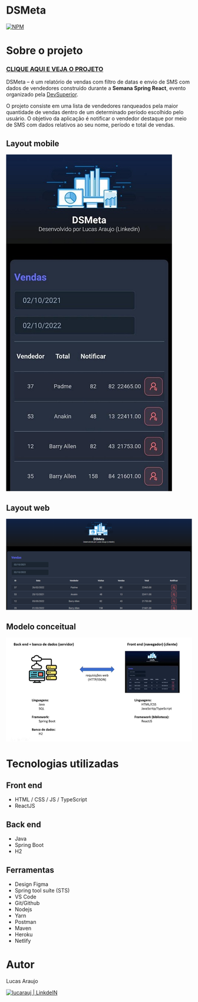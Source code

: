 # DSMeta   
[![NPM](https://img.shields.io/npm/l/react)](https://github.com/lucarauj/dsmeta/blob/main/LICENSE) 

# Sobre o projeto

### [CLIQUE AQUI E VEJA O PROJETO](https://dsmeta-lucarauj.netlify.app)

DSMeta – é um relatório de vendas com filtro de datas e envio de SMS com dados de vendedores construído durante a **Semana Spring React**, evento organizado pela [DevSuperior](https://devsuperior.com "Site da DevSuperior").

O projeto consiste em uma lista de vendedores ranqueados pela maior quantidade de vendas dentro de um determinado período escolhido pelo usuário. 
O objetivo da aplicação é notificar o vendedor destaque por meio de SMS com dados relativos ao seu nome, período e total de vendas.

## Layout mobile
![Mobile 1](https://github.com/lucarauj/assets/blob/main/mobile.png)

## Layout web
![Web 1](https://github.com/lucarauj/assets/blob/main/web.png)

## Modelo conceitual
![Modelo Conceitual](https://github.com/lucarauj/assets/blob/main/modeloConceitual.png)

# Tecnologias utilizadas

## Front end
- HTML / CSS / JS / TypeScript
- ReactJS

## Back end
- Java
- Spring Boot
- H2

## Ferramentas
- Design Figma
- Spring tool suíte (STS)
- VS Code
- Git/Github
- Nodejs
- Yarn
- Postman
- Maven
- Heroku
- Netlify

# Autor

Lucas Araujo

<a href="https://www.linkedin.com/in/lucarauj"><img alt="lucarauj | LinkdeIN" width="40px" src="https://user-images.githubusercontent.com/43545812/144035037-0f415fc7-9f96-4517-a370-ccc6e78a714b.png" /></a>

